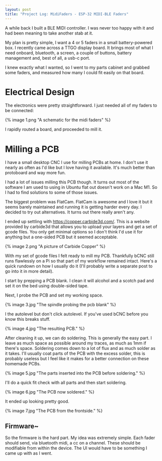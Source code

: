 ```yaml
---
layout: post
title: "Project Log: MidiFaders - ESP-32 MIDI-BLE Faders"
---
```


A while back I built a BLE MIDI controller. I was never too happy with it and
had been meaning to take another stab at it.

My plan is pretty simple, I want a 4 or 5 faders in a small battery-powered box.
I recently came across a TTGO display board. It brings most of what I need
onboard, bluetooth, a screen, a couple of buttons, battery management and, best
of all, a usb-c port.

I knew exactly what I wanted, so I went to my parts cabinet and grabbed some
faders, and measured how many I could fit easily on that board.

# Electrical Design

The electronics were pretty straightforward. I just needed all of my faders to
be connected:

{% image 1.png "A schematic for the midi faders" %}

I rapidly routed a board, and proceeded to mill it.

# Milling a PCB

I have a small desktop CNC I use for milling PCBs at home. I don't use it nearly
as often as I'd like but I love having it available. It's much better than
protoboard and way more fun.

I had a lot of issues milling this PCB though. It turns out most of the software
I am used to using in Ubuntu flat out doesn't work on a Mac M1. So I had to find
solutions to some of those issues.

The biggest problem was FlatCam. FlatCam is awesome and I love it but it seems
barely maintained and running it is getting harder every day. I decided to try
out alternatives. It turns out there really aren't any.

I ended up settling with https://copper.carbide3d.com/. This is a website
provided by carbide3d that allows you to upload your layers and get a set of
gcode files. You only get minimal options so I don't think I'd use it for
anything but a one-sided PCB but it seemed acceptable.

{% image 2.png "A picture of Carbide Copper" %}

With my set of gcode files I felt ready to mill my PCB. Thankfully bCNC still
runs flawlessly on a Pi so that part of my workflow remained intact. Here's a
quick rundown on how I usually do it (I'll probably write a separate post to go
into it in more detail).

I start by prepping a PCB blank. I clean it will alcohol and a scotch pad and
set it on the bed using double-sided tape.

Next, I probe the PCB and set my working space.

{% image 3.jpg "The spindle probing the pcb blank" %}

I the autolevel but don't click autolevel. If you've used bCNC before you know
this breaks stuff.

{% image 4.jpg "The resulting PCB." %}

After cleaning it up, we can do soldering. This is generally the easy part. I
leave as much space as possible around my traces, as much as 1mm if there's
space. Soldering comes down to a lot of flux and as much solder as it takes.
I'll usually coat parts of the PCB with the excess solder, this is probably
useless but I feel like it makes for a better connection on these homemade PCBs.

{% image 5.jpg "The parts inserted into the PCB before soldering." %}

I'll do a quick fit check with all parts and then start soldering.

{% image 6.jpg "The PCB now soldered." %}

It ended up looking pretty good.

{% image 7.jpg "The PCB from the frontside." %}

## Firmware~

So the firmware is the hard part. My idea was extremely simple. Each fader
should send, via bluetooth midi, a cc on a channel. These should be modifiable
from within the device. The UI would have to be something I came up with as I
went.
